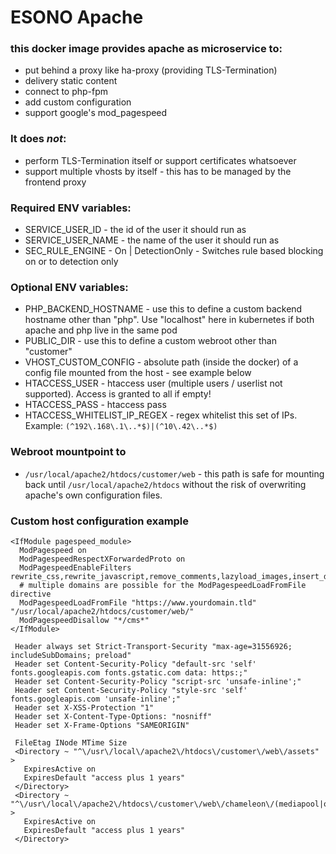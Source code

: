 # ESONO Apache

### this docker image provides apache as microservice to:
* put behind a proxy like ha-proxy (providing TLS-Termination) 
* delivery static content
* connect to php-fpm
* add custom configuration
* support google's mod_pagespeed

### It does *not*:
* perform TLS-Termination itself or support certificates whatsoever
* support multiple vhosts by itself - this has to be managed by the frontend proxy

### Required ENV variables:
* SERVICE_USER_ID - the id of the user it should run as
* SERVICE_USER_NAME - the name of the user it should run as
* SEC_RULE_ENGINE - On | DetectionOnly - Switches rule based blocking on or to detection only

### Optional ENV variables:
* PHP_BACKEND_HOSTNAME - use this to define a custom backend hostname other than "php". Use "localhost" here in kubernetes if both apache and php live in the same pod
* PUBLIC_DIR - use this to define a custom webroot other than "customer"
* VHOST_CUSTOM_CONFIG - absolute path (inside the docker) of a config file mounted from the host - see example below
* HTACCESS_USER - htaccess user (multiple users / userlist not supported). Access is granted to all if empty!
* HTACCESS_PASS - htaccess pass
* HTACCESS_WHITELIST_IP_REGEX - regex whitelist this set of IPs. Example: `(^192\.168\.1\..*$)|(^10\.42\..*$)`

### Webroot mountpoint to
* `/usr/local/apache2/htdocs/customer/web` - this path is safe for mounting back until `/usr/local/apache2/htdocs` without the risk of overwriting apache's own configuration files.

### Custom host configuration example

```
<IfModule pagespeed_module>
  ModPagespeed on
  ModPagespeedRespectXForwardedProto on
  ModPagespeedEnableFilters rewrite_css,rewrite_javascript,remove_comments,lazyload_images,insert_dns_prefetch,sprite_images,rewrite_style_attributes,inline_javascript,move_css_above_scripts,rewrite_images,collapse_whitespace,extend_cache
  # multiple domains are possible for the ModPagespeedLoadFromFile directive  
  ModPagespeedLoadFromFile "https://www.yourdomain.tld" "/usr/local/apache2/htdocs/customer/web/"
  ModPagespeedDisallow "*/cms*"
</IfModule>

 Header always set Strict-Transport-Security "max-age=31556926; includeSubDomains; preload"
 Header set Content-Security-Policy "default-src 'self' fonts.googleapis.com fonts.gstatic.com data: https:;"
 Header set Content-Security-Policy "script-src 'unsafe-inline';"
 Header set Content-Security-Policy "style-src 'self' fonts.googleapis.com 'unsafe-inline';"
 Header set X-XSS-Protection "1"
 Header set X-Content-Type-Options: "nosniff"
 Header set X-Frame-Options "SAMEORIGIN"

 FileEtag INode MTime Size
 <Directory ~ "^\/usr\/local\/apache2\/htdocs\/customer\/web\/assets" >
   ExpiresActive on
   ExpiresDefault "access plus 1 years"
 </Directory>
 <Directory ~ "^\/usr\/local\/apache2\/htdocs\/customer\/web\/chameleon\/(mediapool|outbox\/static\/(css|js))" >
   ExpiresActive on
   ExpiresDefault "access plus 1 years"
 </Directory>
```
